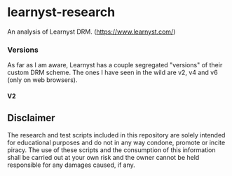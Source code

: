 # learnyst-research
An analysis of Learnyst DRM. (https://www.learnyst.com/)

### Versions
As far as I am aware, Learnyst has a couple segregated "versions" of their custom DRM scheme. 
The ones I have seen in the wild are v2, v4 and v6 (only on web browsers).

#### V2

## Disclaimer
The research and test scripts included in this repository are solely intended for educational purposes and do not in any way condone, promote or incite piracy. The use of these scripts and the consumption of this information shall be carried out at your own risk and the owner cannot be held responsible for any damages caused, if any.